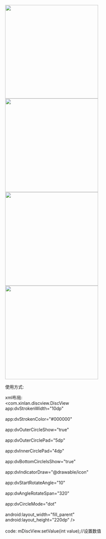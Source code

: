 <title>圆盘显示控件  动画展示数据</title>


<br/>
<img src="https://github.com/siwangqishiq/DiscView/blob/master/screens/1.png" width=300 />
<br/>
<img src="https://github.com/siwangqishiq/DiscView/blob/master/screens/2.png" width=300 />
<br/>
<img src="https://github.com/siwangqishiq/DiscView/blob/master/screens/3.png" width=300 />
<br/>
<img src="https://github.com/siwangqishiq/DiscView/blob/master/screens/4.png" width=300 />
<br/>

使用方式:

xml布局:<br />
 <span><</span>com.xinlan.discview.DiscView<br/>
        app:dvStrokenWidth="10dp"                         <br/> <!--圆盘宽度-->  <br/>
        app:dvStrokenColor="#000000"                     <br/> <!--圆盘颜色-->   <br/>
        app:dvOuterCircleShow="true"                      <br/> <!--外装饰圆是否显示-->   <br/>
        app:dvOuterCirclePad="5dp"                         <br/> <!--外装饰圆与圆盘距离->   <br/>
        app:dvInnerCircleShow="true"                       <br/> <!--内装饰圆是否显示-->    <br/>
        app:dvInnerCirclePad="4dp"                          <br/> <!--内部装饰圆距离圆环边距-->    <br/>
        app:dvBottomCircleIsShow="true"                  <br/> <!--底部圆形是否显示-->    <br/>
        app:dvIndicatorDraw="@drawable/icon"         <br/> <!--圆形指示图片-->    <br/>
        app:dvStartRotateAngle="10"                         <br/> <!--圆盘开始旋转角度值-->    <br/>
        app:dvAngleRotateSpan="320"                       <br/> <!--圆盘可旋转角度范围-->     <br/>
        app:dvCircleMode="dot"                                 <br/> <!--圆盘模式                normal-普(pu)通(tong)模式   round-圆(wen)角(yi)模式   dot-虚(2)线(B)模式    -->  <br/>
        android:layout_width="fill_parent" <br/>
        android:layout_height="220dp" /><br/>
<br/>
  code:
        mDiscView.setValue(int value);//设置数值


